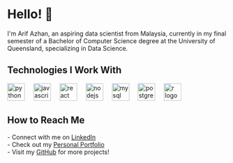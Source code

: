 <h1 align="left">Hello! 👋 </h1>

<p align="left">I'm Arif Azhan, an aspiring data scientist from Malaysia, currently in my final semester of a Bachelor of Computer Science degree at the University of Queensland, specializing in Data Science.</p>


###

<h2 align="left">Technologies I Work With</h2>

<div align="left">
  <img src="https://cdn.jsdelivr.net/gh/devicons/devicon/icons/python/python-original.svg" height="40" alt="python logo" />
  <img width="12" />
  <img src="https://cdn.jsdelivr.net/gh/devicons/devicon/icons/javascript/javascript-original.svg" height="40" alt="javascript logo" />
  <img width="12" />
  <img src="https://cdn.jsdelivr.net/gh/devicons/devicon/icons/react/react-original.svg" height="40" alt="react logo" />
  <img width="12" />
  <img src="https://cdn.jsdelivr.net/gh/devicons/devicon/icons/nodejs/nodejs-original.svg" height="40" alt="nodejs logo" />
  <img width="12" />
  <img src="https://cdn.jsdelivr.net/gh/devicons/devicon/icons/mysql/mysql-original.svg" height="40" alt="mysql logo" />
  <img width="12" />
  <img src="https://cdn.jsdelivr.net/gh/devicons/devicon/icons/postgresql/postgresql-original.svg" height="40" alt="postgresql logo" />
  <img width="12" />
  <img src="https://cdn.jsdelivr.net/gh/devicons/devicon/icons/r/r-original.svg" height="40" alt="r logo" />
  <img width="12" />
</div>

###


###

<h2 align="left">How to Reach Me</h2>

<p align="left">
- Connect with me on <a href="https://www.linkedin.com/in/arif-azhan-hazlan-b72b34243/">LinkedIn</a> <br/>
- Check out my <a href="https://arif-azhan.github.io/">Personal Portfolio</a> <br/>
- Visit my <a href="https://github.com/arif-azhan">GitHub</a> for more projects!
</p>
